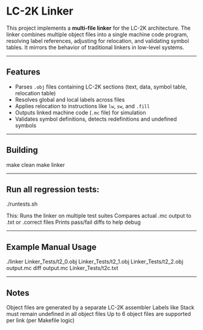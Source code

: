 # LC-2K Linker

This project implements a **multi-file linker** for the LC-2K architecture. The linker combines multiple object files into a single machine code program, resolving label references, adjusting for relocation, and validating symbol tables. It mirrors the behavior of traditional linkers in low-level systems.

---

## Features

- Parses `.obj` files containing LC-2K sections (text, data, symbol table, relocation table)
- Resolves global and local labels across files
- Applies relocation to instructions like `lw`, `sw`, and `.fill`
- Outputs linked machine code (`.mc` file) for simulation
- Validates symbol definitions, detects redefinitions and undefined symbols

---

##  Building

make clean
make linker

---

## Run all regression tests:
./runtests.sh

This:
Runs the linker on multiple test suites
Compares actual .mc output to .txt or .correct files
Prints pass/fail diffs to help debug

---

## Example Manual Usage
./linker Linker_Tests/t2_0.obj Linker_Tests/t2_1.obj Linker_Tests/t2_2.obj output.mc
diff output.mc Linker_Tests/t2c.txt

---

## Notes
Object files are generated by a separate LC-2K assembler
Labels like Stack must remain undefined in all object files
Up to 6 object files are supported per link (per Makefile logic)


